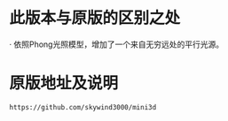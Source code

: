 # 此版本与原版的区别之处
  · 依照Phong光照模型，增加了一个来自无穷远处的平行光源。

# 原版地址及说明
    https://github.com/skywind3000/mini3d

